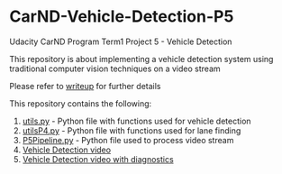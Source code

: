 # CarND-Vehicle-Detection-P5
Udacity CarND Program Term1 Project 5 - Vehicle Detection

This repository is about implementing a vehicle detection system using traditional computer vision techniques on a video stream

Please refer to [writeup](./P5/Submit/writeup_report.md) for further details

This repository contains the following:
1. [utils.py](./P5/Submit/utils.py) - Python file with functions used for vehicle detection
2. [utilsP4.py](./P5/Submit/utils.py) - Python file with functions used for lane finding
3. [P5Pipeline.py](./P5/Submit/P5Pipeline.py) - Python file used to process video stream
4. [Vehicle Detection video](./P5/Submit/output_videos/project_video_out_with_lane.mp4)
5. [Vehicle Detection video with diagnostics](./P5/Submit/output_videos/project_video_out_with_lane_diag.mp4)
